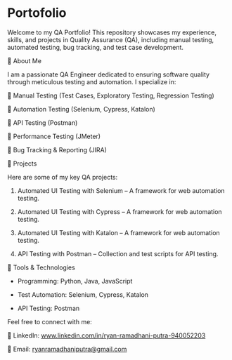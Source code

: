 # Portofolio

Welcome to my QA Portfolio! This repository showcases my experience, skills, and projects in Quality Assurance (QA), including manual testing, automated testing, bug tracking, and test case development.

📌 About Me

I am a passionate QA Engineer dedicated to ensuring software quality through meticulous testing and automation. I specialize in:

🔹 Manual Testing (Test Cases, Exploratory Testing, Regression Testing)

🔹 Automation Testing (Selenium, Cypress, Katalon)

🔹 API Testing (Postman)

🔹 Performance Testing (JMeter)

🔹 Bug Tracking & Reporting (JIRA)



📂 Projects

Here are some of my key QA projects:

1. Automated UI Testing with Selenium – A framework for web automation testing.

2. Automated UI Testing with Cypress – A framework for web automation testing.

3. Automated UI Testing with Katalon – A framework for web automation testing.

4. API Testing with Postman – Collection and test scripts for API testing.



🔧 Tools & Technologies

- Programming: Python, Java, JavaScript

- Test Automation: Selenium, Cypress, Katalon

- API Testing: Postman


Feel free to connect with me:

💼 LinkedIn: www.linkedin.com/in/ryan-ramadhani-putra-940052203

📧 Email: ryanramadhaniputra@gmail.com
